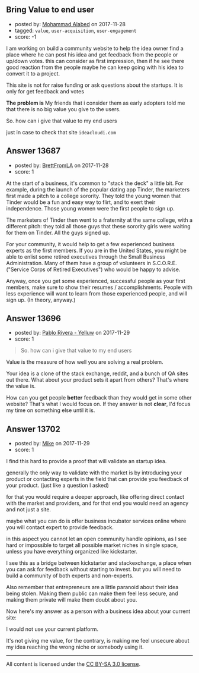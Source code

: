 ## Bring Value to end user

- posted by: [Mohammad Alabed](https://stackexchange.com/users/4441115/mohammad-alabed) on 2017-11-28
- tagged: `value`, `user-acquisition`, `user-engagement`
- score: -1

<p>I am working on build a community website to help the idea owner find a place where he can post his idea and get feedback from the people or up/down votes.
this can consider as first impression, then if he see there good reaction from the people maybe he can keep going with his idea to convert it to a project.</p>

<p>This site is not for raise funding or ask questions about the startups.
It is only for get feedback and votes </p>

<p><strong>The problem is</strong>
My friends that i consider them as early adopters told me that there is no big value you give to the users.</p>

<p>So. how can i give that value to my end users </p>

<p>just in case to check that site <code>ideacloudi.com</code></p>



## Answer 13687

- posted by: [BrettFromLA](https://stackexchange.com/users/2813127/brettfromla) on 2017-11-28
- score: 1

<p>At the start of a business, it's common to "stack the deck" a little bit. For example, during the launch of the popular dating app Tinder, the marketers first made a pitch to a college sorority. They told the young women that Tinder would be a fun and easy way to flirt, and to exert their independence. Those young women were the first people to sign up.</p>

<p>The marketers of Tinder then went to a fraternity at the same college, with a different pitch: they told all those guys that these sorority girls were waiting for them on Tinder.  All the guys signed up.</p>

<p>For your community, it would help to get a few experienced business experts as the first members. If you are in the United States, you might be able to enlist some retired executives through the Small Business Administration. Many of them have a group of volunteers in S.C.O.R.E. ("Service Corps of Retired Executives") who would be happy to advise.</p>

<p>Anyway, once you get some experienced, successful people as your first members, make sure to show their resumes / accomplishments.  People with less experience will want to learn from those experienced people, and will sign up. (In theory, anyway.)</p>



## Answer 13696

- posted by: [Pablo Rivera - Yelluw](https://stackexchange.com/users/12380190/pablo-rivera-yelluw) on 2017-11-29
- score: 1

<blockquote>
  <p>So. how can i give that value to my end users </p>
</blockquote>

<p>Value is the measure of how well you are solving a real problem.</p>

<p>Your idea is a clone of the stack exchange, reddit, and a bunch of QA sites out there. What about your product sets it apart from others? That's where the value is.</p>

<p>How can you get people <strong>better</strong> feedback than they would get in some other website? That's what I would focus on. If they answer is not <strong>clear</strong>, I'd focus my time on something else until it is.</p>



## Answer 13702

- posted by: [Mike](https://stackexchange.com/users/4546119/mike) on 2017-11-29
- score: 1

<p>I find this hard to provide a proof that will validate an startup idea. </p>

<p>generally the only way to validate with the market is by introducing your product or contacting experts in the field that can provide you feedback of your product. (just like a question I asked)</p>

<p>for that you would require a deeper approach, like offering direct contact with the market and providers, and for that end you would need an agency and not just a site. </p>

<p>maybe what you can do is offer business incubator services online where you will contact expert to provide feedback. </p>

<p>in this aspect you cannot let an open community handle opinions, as I see hard or impossible to target all possible market niches in single space, unless you have everything organized like kickstarter. </p>

<p>I see this as a bridge between kickstarter and stackexchange, a place when you can ask for feedback without starting to invest. but you will need to build a community of both experts and non-experts.</p>

<p>Also remember that entrepreneurs are a little paranoid about their idea being stolen. Making them public can make them feel less secure, and making them private will make them doubt about you. </p>

<p>Now here's my answer as a person with a business idea about your current site:  </p>

<p>I would not use your current platform. </p>

<p>It's not giving me value, for the contrary, is making me feel unsecure about my idea reaching the wrong niche or somebody using it. </p>




---

All content is licensed under the [CC BY-SA 3.0 license](https://creativecommons.org/licenses/by-sa/3.0/).
